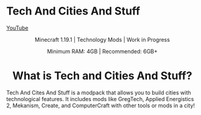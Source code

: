 # Tech And Cities And Stuff
<a href="youtube.com/@shiftbridge">YouTube</a>
<p style="text-align: center;">Minecraft 1.19.1 | Technology Mods | Work in Progress</p>
<p style="text-align: center;">Minimum RAM: 4GB | Recommended: 6GB+</p>
<h1 style="text-align: center;">What is Tech and Cities And Stuff?</h1>

Tech And Cites And Stuff is a modpack that allows you to build cities with technological features. It includes mods like GregTech, Applied Energistics 2, Mekanism, Create, and ComputerCraft with other tools or mods in a city!
